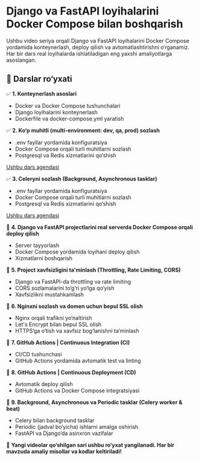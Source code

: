 # Django va FastAPI loyihalarini Docker Compose bilan boshqarish  

Ushbu video seriya orqali Django va FastAPI loyihalarini Docker Compose yordamida konteynerlash, deploy qilish va avtomatlashtirishni o‘rganamiz. Har bir dars real loyihalarda ishlatiladigan eng yaxshi amaliyotlarga asoslangan.  

## 📌 Darslar ro‘yxati  

✅ **1. Konteynerlash asoslari**  
   - Docker va Docker Compose tushunchalari  
   - Django loyihalarini konteynerlash  
   - Dockerfile va docker-compose.yml yaratish  

✅ **2. Ko‘p muhitli (multi-environment: dev, qa, prod) sozlash**
   - .env fayllar yordamida konfiguratsiya  
   - Docker Compose orqali turli muhitlarni sozlash  
   - Postgresql va Redis xizmatlarini qo‘shish 

       
   [Ushbu dars agendasi](./2.%20Ko‘p%20muhitli%20(multi-environment%3A%20dev%2C%20qa%2C%20prod)%20sozlash/README.md)
   
✅ **3. Celeryni sozlash (Background, Asynchronous tasklar)**
   - .env fayllar yordamida konfiguratsiya  
   - Docker Compose orqali turli muhitlarni sozlash  
   - Postgresql va Redis xizmatlarini qo‘shish 

       
   [Ushbu dars agendasi](./configure_celery/README.md)
   
🔲 **4. Django va FastAPI projectlarini real serverda Docker Compose orqali deploy qilish**  
   - Server tayyorlash  
   - Docker Compose yordamida loyihani deploy qilish  
   - Xizmatlarni boshqarish  

🔲 **5. Project xavfsizligini ta'minlash (Throttling, Rate Limiting, CORS)**  
   - Django va FastAPI-da throttling va rate limiting  
   - CORS sozlamalarini to‘g‘ri yo‘lga qo‘yish  
   - Xavfsizlikni mustahkamlash  

🔲 **6. Nginxni sozlash va domen uchun bepul SSL olish**  
   - Nginx orqali trafikni yo‘naltirish  
   - Let's Encrypt bilan bepul SSL olish  
   - HTTPS’ga o‘tish va xavfsiz bog‘lanishni ta’minlash  

🔲 **7. GitHub Actions | Continuous Integration (CI)**  
   - CI/CD tushunchasi  
   - GitHub Actions yordamida avtomatik test va linting  

🔲 **8. GitHub Actions | Continuous Deployment (CD)**  
   - Avtomatik deploy qilish  
   - GitHub Actions va Docker Compose integratsiyasi  

🔲 **9. Background, Asynchronous va Periodic tasklar (Celery worker & beat)**  
   - Celery bilan background tasklar  
   - Periodic (jadval bo‘yicha) ishlarni amalga oshirish  
   - FastAPI va Django’da asinxron vazifalar  

🚀 **Yangi videolar qo‘shilgan sari ushbu ro‘yxat yangilanadi. Har bir mavzuda amaliy misollar va kodlar keltiriladi!**  
